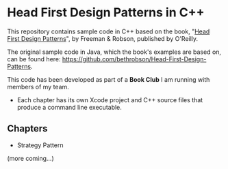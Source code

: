# Head First Design Patterns in C++
This repository contains sample code in C++ based on the book, "[Head First Design Patterns](http://shop.oreilly.com/product/9780596007126.do)", by Freeman & Robson, published by O'Reilly.

The original sample code in Java, which the book's examples are based on, can be found here: https://github.com/bethrobson/Head-First-Design-Patterns.

This code has been developed as part of a **Book Club** I am running with members of my team.

- Each chapter has its own Xcode project and C++ source files that produce a command line executable.

## Chapters
* Strategy Pattern

(more coming...)
